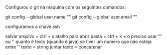 Configurou o git na maquina com os seguintes comandos:

git config --global user.name "<nome>"
git config --global user.email "<email>"

configuramos a chave ssh

salvar arquivo = ctrl + s
atalho para abrir pasta = ctrl + k + o
preciso usar "" ou '' quanto é texto (quando é java)
se tiver um numero que não esteja entre '' 
texto = string
juntar texto = concatenar